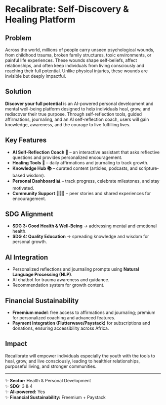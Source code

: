 #  Recalibrate: Self-Discovery & Healing Platform  

##  Problem  
Across the world, millions of people carry unseen psychological wounds, from childhood trauma, broken family structures, toxic environments, or painful life experiences. These wounds shape self-beliefs, affect relationships, and often keep individuals from living consciously and reaching their full potential. Unlike physical injuries, these wounds are invisible but deeply impactful.  

##  Solution  
**Discover your full potential** is an AI-powered personal development and mental well-being platform designed to help individuals heal, grow, and rediscover their true purpose. Through self-reflection tools, guided affirmations, journaling, and an AI self-reflection coach, users will gain knowledge, awareness, and the courage to live fulfilling lives.  

##  Key Features  
- **AI Self-Reflection Coach 🤖** – an interactive assistant that asks reflective questions and provides personalized encouragement.  
- **Healing Tools 🌱** – daily affirmations and journaling to track growth.  
- **Knowledge Hub 📚** – curated content (articles, podcasts, and scripture-based wisdom).  
- **Personal Dashboard 📊** – track progress, celebrate milestones, and stay motivated.  
- **Community Support 🧑‍🤝‍🧑** – peer stories and shared experiences for encouragement.  

##  SDG Alignment  
- **SDG 3: Good Health & Well-Being** → addressing mental and emotional health.  
- **SDG 4: Quality Education** → spreading knowledge and wisdom for personal growth.  

##  AI Integration  
- Personalized reflections and journaling prompts using **Natural Language Processing (NLP)**.  
- AI chatbot for trauma awareness and guidance.  
- Recommendation system for growth content.  

##  Financial Sustainability  
- **Freemium model**: free access to affirmations and journaling; premium for personalized coaching and advanced features.  
- **Payment Integration (Flutterwave/Paystack)** for subscriptions and donations, ensuring accessibility across Africa.  

##  Impact  
Recalibrate will empower individuals especially the youth with the tools to heal, grow, and live consciously, leading to healthier relationships, purposeful living, and stronger communities.  

---

✨ **Sector:** Health & Personal Development  
✨ **SDG:** 3 & 4  
✨ **AI-powered:** Yes  
✨ **Financial Sustainability:** Freemium + Paystack  
